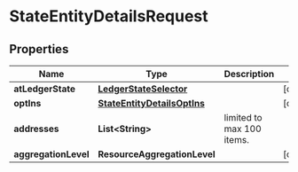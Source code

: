 

# StateEntityDetailsRequest


## Properties

| Name | Type | Description | Notes |
|------------ | ------------- | ------------- | -------------|
|**atLedgerState** | [**LedgerStateSelector**](LedgerStateSelector.md) |  |  [optional] |
|**optIns** | [**StateEntityDetailsOptIns**](StateEntityDetailsOptIns.md) |  |  [optional] |
|**addresses** | **List&lt;String&gt;** | limited to max 100 items. |  |
|**aggregationLevel** | **ResourceAggregationLevel** |  |  [optional] |



